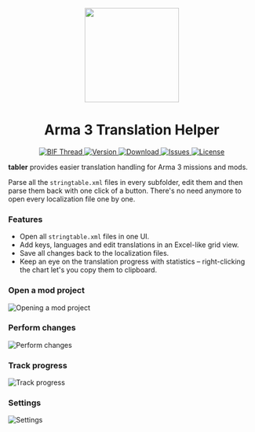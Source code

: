 <p align="center">
  <img src="https://github.com/bux578/tabler/blob/master/tabler/Content/Icon-256.png"
       width="192" />
</p>
<h1 align="center">Arma 3 Translation Helper</h1>
<p align="center">
  <a href="http://forums.bistudio.com/showthread.php?180825-tabler-Arma-3-Translation-6Helper&p=2736174&viewfull=1#post2736174">
    <img src="https://img.shields.io/badge/BIF-Thread-lightgrey.svg?style=flat"
         alt="BIF Thread" />
  </a>
  <a href="https://github.com/bux578/tabler/releases">
    <img src="http://img.shields.io/badge/Version-0.7.0-green.svg?style=flat"
         alt="Version" />
  </a>
  <a href="https://github.com/bux578/tabler/releases/download/v0.7.0/tabler-v0.7.0.zip">
    <img src="http://img.shields.io/badge/Download-962_KB-blue.svg?style=flat"
         alt="Download" />
  </a>
  <a href="https://github.com/bux578/tabler/issues">
    <img src="http://img.shields.io/github/issues-raw/bux578/tabler.svg?style=flat&label=Issues"
         alt="Issues" />
  </a>
  <a href="http://creativecommons.org/licenses/by-sa/4.0">
    <img src="http://img.shields.io/badge/License-CC_BY--SA-red.svg?style=flat"
         alt="License" />
  </a>
</p>
<p>
<strong>tabler</strong> provides easier translation handling for Arma 3 missions and mods.
</p>
<p>
Parse all the <code>stringtable.xml</code> files in every subfolder, edit them and then parse them back with one click of a button. There's no need anymore to open every localization file one by one.
</p>
<h3>Features</h3>
<ul>
  <li>Open all <code>stringtable.xml</code> files in one UI.</li>
  <li>Add keys, languages and edit translations in an Excel-like grid view.</li>
  <li>Save all changes back to the localization files.</li>
  <li>Keep an eye on the translation progress with statistics – right-clicking the chart let's you copy them to clipboard.</li>
</ul>

### Open a mod project

![Opening a mod project](https://cloud.githubusercontent.com/assets/1235520/24458018/0d9a825e-1498-11e7-980d-6e895d3cacd9.gif)

### Perform changes

![Perform changes](https://cloud.githubusercontent.com/assets/1235520/24458101/3eed2596-1498-11e7-9959-162da6d0c15e.gif)

### Track progress

![Track progress](https://cloud.githubusercontent.com/assets/1235520/24458135/5685f494-1498-11e7-8ce9-413c4a7a7569.gif)

### Settings

![Settings](https://cloud.githubusercontent.com/assets/1235520/24458174/7659991a-1498-11e7-8df1-4c8e3707311f.gif)
